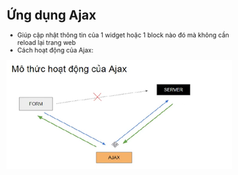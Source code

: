 # Ứng dụng Ajax

-   Giúp cập nhật thông tin của 1 widget hoặc 1 block nào đó mà không cần reload lại trang web
-   Cách hoạt động của Ajax:

![alt text](image.png)
